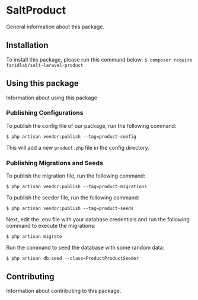 # SaltProduct

General information about this package.

## Installation

To install this package, please run this command below:
```$ composer require faridlab/salt-laravel-product```

## Using this package

Information about using this package

### Publishing Configurations

To publish the config file of our package, run the following command:

```$ php artisan vendor:publish --tag=product-config```

This will add a new ```product.php``` file in the config directory.

### Publishing Migrations and Seeds

To publish the migration file, run the following command:

```$ php artisan vendor:publish --tag=product-migrations```

To publish the seeder file, run the following command:

```$ php artisan vendor:publish --tag=product-seeds```

Next, edit the .env file with your database credentials and run the following command to execute the migrations:

```$ php artisan migrate```

Run the command to seed the database with some random data:

```$ php artisan db:seed --class=ProductProductSeeder```

## Contributing

Information about contributing to this package.
